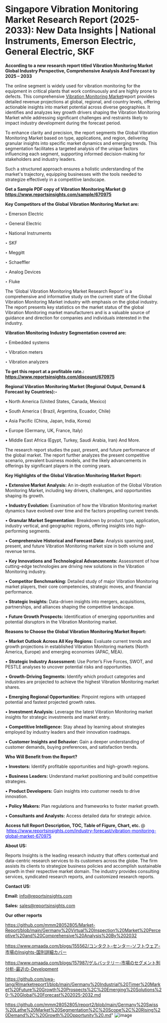 # Singapore Vibration Monitoring Market Research Report (2025-2033): New Data Insights | National Instruments, Emerson Electric, General Electric, SKF

<strong>According to a new research report titled Vibration Monitoring Market Global Industry Perspective, Comprehensive Analysis And Forecast by 2025 – 2033</strong>

The online segment is widely used for vibration monitoring for the equipment in critical plants that work continuously and are highly prone to defects. This comprehensive <a href=https://www.reportsinsights.com/sample/670975>Vibration Monitoring Market</a>report provides detailed revenue projections at global, regional, and country levels, offering actionable insights into market potential across diverse geographies. It identifies and analyzes key growth drivers shaping the Vibration Monitoring Market while addressing significant challenges and restraints likely to impact industry development during the forecast period.

To enhance clarity and precision, the report segments the Global Vibration Monitoring Market based on type, applications, and region, delivering granular insights into specific market dynamics and emerging trends. This segmentation facilitates a targeted analysis of the unique factors influencing each segment, supporting informed decision-making for stakeholders and industry leaders.

Such a structured approach ensures a holistic understanding of the market's trajectory, equipping businesses with the tools needed to strategize effectively in a competitive landscape.

<strong>Get a Sample PDF copy of Vibration Monitoring Market </strong><strong>@<a href=https://www.reportsinsights.com/sample/670975 style=color:#0000ff;> https://www.reportsinsights.com/sample/670975</a></strong></font>

<strong>Key Competitors of the Global Vibration Monitoring Market are:</strong>

‣ Emerson Electric

‣ General Electric

‣ National Instruments

‣ SKF

‣ Meggitt

‣ Schaeffler

‣ Analog Devices

‣ Fluke

The ‘Global Vibration Monitoring Market Research Report’ is a comprehensive and informative study on the current state of the Global Vibration Monitoring Market industry with emphasis on the global industry. The report presents key statistics on the market status of the global Vibration Monitoring market manufacturers and is a valuable source of guidance and direction for companies and individuals interested in the industry.

<strong>Vibration Monitoring Industry Segmentation covered are:</strong>

‣ Embedded systems

‣ Vibration meters

‣ Vibration analyzers

<strong>To get this report at a profitable rate.: <a href=https://www.reportsinsights.com/discount/670975 style=color:#0000ff;>https://www.reportsinsights.com/discount/670975</a></strong></font>

<strong>Regional Vibration Monitoring Market (Regional Output, Demand &amp; Forecast by Countries):-</strong>

• North America (United States, Canada, Mexico)

• South America ( Brazil, Argentina, Ecuador, Chile)

• Asia Pacific (China, Japan, India, Korea)

• Europe (Germany, UK, France, Italy)

• Middle East Africa (Egypt, Turkey, Saudi Arabia, Iran) And More.

The research report studies the past, present, and future performance of the global market. The report further analyzes the present competitive scenario, prevalent business models, and the likely advancements in offerings by significant players in the coming years.

<strong>Key Highlights of the Global Vibration Monitoring Market Report:</strong>

• <strong>Extensive Market Analysis:</strong> An in-depth evaluation of the Global Vibration Monitoring Market, including key drivers, challenges, and opportunities shaping its growth.

• <strong>Industry Evolution:</strong> Examination of how the Vibration Monitoring market dynamics have evolved over time and the factors propelling current trends.

• <strong>Granular Market Segmentation:</strong> Breakdown by product type, application, industry vertical, and geographic regions, offering insights into high-performing segments.

• <strong>Comprehensive Historical and Forecast Data:</strong> Analysis spanning past, present, and future Vibration Monitoring market size in both volume and revenue terms.

• <strong>Key Innovations and Technological Advancements:</strong> Assessment of how cutting-edge technologies are driving new solutions in the Vibration Monitoring industry.

• <strong>Competitor Benchmarking:</strong> Detailed study of major Vibration Monitoring market players, their core competencies, strategic moves, and financial performance.

• <strong>Strategic Insights:</strong> Data-driven insights into mergers, acquisitions, partnerships, and alliances shaping the competitive landscape.

• <strong>Future Growth Prospects:</strong> Identification of emerging opportunities and potential disruptors in the Vibration Monitoring market.

<strong>Reasons to Choose the Global Vibration Monitoring Market Report:</strong>

• <strong>Market Outlook Across All Key Regions:</strong> Evaluate current trends and growth projections in established Vibration Monitoring markets (North America, Europe) and emerging economies (APAC, MEA).

• <strong>Strategic Industry Assessment:</strong> Use Porter’s Five Forces, SWOT, and PESTLE analyses to uncover potential risks and opportunities.

• <strong>Growth-Driving Segments:</strong> Identify which product categories and industries are projected to achieve the highest Vibration Monitoring market shares.

• <strong>Emerging Regional Opportunities:</strong> Pinpoint regions with untapped potential and fastest projected growth rates.

• <strong>Investment Analysis:</strong> Leverage the latest Vibration Monitoring market insights for strategic investments and market entry.

• <strong>Competitive Intelligence:</strong> Stay ahead by learning about strategies employed by industry leaders and their innovation roadmaps.

• <strong>Customer Insights and Behavior:</strong> Gain a deeper understanding of customer demands, buying preferences, and satisfaction trends.

<strong>Who Will Benefit from the Report?</strong>

• <strong>Investors:</strong> Identify profitable opportunities and high-growth regions.

• <strong>Business Leaders:</strong> Understand market positioning and build competitive strategies.

• <strong>Product Developers:</strong> Gain insights into customer needs to drive innovation.

• <strong>Policy Makers:</strong> Plan regulations and frameworks to foster market growth.

• <strong>Consultants and Analysts:</strong> Access detailed data for strategic advice.
</ul>
<strong>Access full Report Description, TOC, Table of Figure, Chart, etc. </strong>@  <a href=https://www.reportsinsights.com/industry-forecast/vibration-monitoring-global-market-670975 style=color:#0000ff;>https://www.reportsinsights.com/industry-forecast/vibration-monitoring-global-market-670975</a></font>

<strong><strong>About US</strong>:</strong>

Reports Insights is the leading research industry that offers contextual and data-centric research services to its customers across the globe. The firm assists its clients to strategize business policies and accomplish sustainable growth in their respective market domain. The industry provides consulting services, syndicated research reports, and customized research reports.

<strong>Contact US:</strong>

<p class=""""><b>Email:</b> <a href=mailto:info@reportsinsights.com>info@reportsinsights.com</a></p>
<p class=""""><b>Sales:</b> <a href=mailto:sales@reportsinsights.com>sales@reportsinsights.com</a></p>

<strong>Our other reports</strong>

<a href=https://github.com/mmm28052805/Market-Report/blob/main/Germany%20Virtual%20Inspection%20Market%20Perceptive%20and%20Comprehensive%20Analysis%20By%202032>https://github.com/mmm28052805/Market-Report/blob/main/Germany%20Virtual%20Inspection%20Market%20Perceptive%20and%20Comprehensive%20Analysis%20By%202032</a>

<a href=https://www.omaada.com/blogs/155562/コンタクト-センター-ソフトウェア-市場のInsights-国別詳細カバー>https://www.omaada.com/blogs/155562/コンタクト-センター-ソフトウェア-市場のInsights-国別詳細カバー</a>

<a href=https://www.omaada.com/blogs/157987/ゲルバッテリー-市場のセグメント別分析-最近の-Development>https://www.omaada.com/blogs/157987/ゲルバッテリー-市場のセグメント別分析-最近の-Development</a>

<a href=https://github.com/swa-lang/RImarketreport1/blob/main/Germany%20Industrial%20Timer%20Market%20Future%20Growth%20Prospects%2C%20Emerging%20Solutions%20-%20Global%20Forecast%202025-2032.md>https://github.com/swa-lang/RImarketreport1/blob/main/Germany%20Industrial%20Timer%20Market%20Future%20Growth%20Prospects%2C%20Emerging%20Solutions%20-%20Global%20Forecast%202025-2032.md</a>

<a href=https://github.com/mmm28052805/report2/blob/main/Germany%20Swiss%20Lathe%20Market%20Segmentation%2C%20Scope%2C%20Rising%20Demand%2C%20Growth%20Opportunity%20.md>https://github.com/mmm28052805/report2/blob/main/Germany%20Swiss%20Lathe%20Market%20Segmentation%2C%20Scope%2C%20Rising%20Demand%2C%20Growth%20Opportunity%20.md</a>"
![image](https://github.com/user-attachments/assets/59a6346b-b764-4e76-9a8a-1120dd84ad5f)

